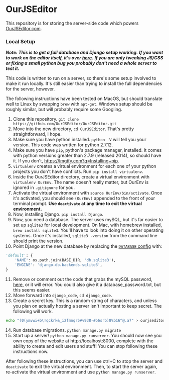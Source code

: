 # OurJSEditor
This repository is for storing the server-side code which powers [OurJSEditor.com](http://ourjseditor.com).

### Local Setup
***Note: This is to get a full database and Django setup working.***
***If you want to work on the editor itself, it's over [here](https://github.com/OurJSEditor/jstinker).***
***If you are only tweaking JS/CSS or fixing a small python bug you probably don't need a whole server to test it.***

This code is written to run on a server, so there's some setup involved to make it run locally. It's still easier than trying to install the full dependencies for the server, however.

The following instructions have been tested on MacOS, but should translate well to Linux by swapping `brew` with `apt-get`.
Windows setup should be roughly similar, but will probably require some Googling.
1. Clone this repository. `git clone https://github.com/OurJSEditor/OurJSEditor.git`
2. Move into the new directory, `cd OurJSEditor`. That's pretty straightforward, I hope.
3. Make sure you have python installed. `python -V` will tell you your version. This code was written for python 2.7.12.
4. Make sure you have `pip`, python's package manager, installed. It comes with python versions greater than 2.7.9 (released 2014), so should have it. If you don't, https://lmgtfy.com?q=Installing+pip.
5. `virtualenv` creates a virtual environment for each one of your python projects you don't have conflicts. Run `pip install virtualenv`.
6. Inside the OurJSEditor directory, create a virtual environment with `virtualenv OurEnv`. The name doesn't really matter, but OurEnv is ignored in `.gitignore` for you.
7. Activate the virtual environment with `source OurEnv/bin/activate`. Once it's activated, you should see `(OurEnv)` appended to the front of your terminal prompt. **Use `deactivate` at any time to exit the virtual environment.**
8. Now, installing Django. `pip install Django`.
9. Now, you need a database. The server uses mySQL, but it's far easier to set up `sqlite3` for local development. On Mac, with homebrew installed, `brew install sqlite3`. You'll have to look into doing it on other operating systems. Once it's installed, `sqlite3 -version` from the command line should print the version.
10. Point Django at the new database by replacing the [`DATABASE` config](https://github.com/OurJSEditor/OurJSEditor/blob/0768f0126042193b6aa1e51605c74cc49c2850dc/django_code/ourjseditor/settings.py#L90) with:
```py
'default': {
    'NAME': os.path.join(BASE_DIR, 'db.sqlite3'),
    'ENGINE': 'django.db.backends.sqlite3',
}
```
11. Remove or comment out the code that grabs the mySQL password, [here](https://github.com/OurJSEditor/OurJSEditor/blob/0768f0126042193b6aa1e51605c74cc49c2850dc/django_code/ourjseditor/settings.py#L86), or it will error. You could also give it a database_password.txt, but this seems easier.
12. Move forward into `django_code`, `cd django_code`.
13. Create a secret key. This is a random string of characters, and unless you plan on actually hosting a server isn't important to keep secret. The following will work.
```sh
echo "(0(ymvwi+b\!qckrk&_i2fmnqr5#v938-#b6srb)8%b16^@.a7" > ourjseditor/secret_key.txt
```
14. Run database migrations. `python manage.py migrate`
15. Start up a server! `python manage.py runserver`. You should now see you own copy of the website at http://localhost:8000, complete with the ability to create and edit users and stuff! You can stop following these instructions now.

After following these instructions, you can use ctrl+C to stop the server and `deactivate` to exit the virtual environment.
Then, to start the server again, re-activate the virtual environment and use `python manage.py runserver`.
